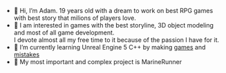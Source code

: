 - 👋 Hi, I’m Adam. 19 years old with a dream to work on best RPG games with best story that milions of players love.
- 👀 I am interested in games with the best storyline, 3D object modeling and most of all game development. <br/>I devote almost all my free time to it because of the passion I have for it.
- 🌱 I’m currently learning Unreal Engine 5 C++ by making <a href="https://endersik4.github.io/gry_ue4.html?"> games</a> and <a href="https://endersik4.github.io/grafika.html"> mistakes </a>
- :blue_heart: My most important and complex project is MarineRunner

